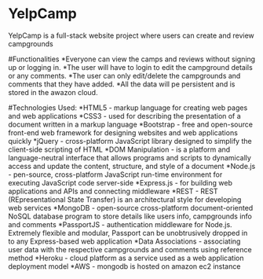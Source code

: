 # YelpCamp
YelpCamp is a full-stack website project where users can create and review campgrounds


#Functionalities
*Everyone can view the camps and reviews without signing up or logging in.
*The user will have to login to edit the campground details or any comments.
*The user can only edit/delete the campgrounds and comments that they have added.
*All the data will pe persistent and is stored in the awazon cloud.

#Technologies Used:
*HTML5 - markup language for creating web pages and web applications
*CSS3 - used for describing the presentation of a document written in a markup language
*Bootstrap - free and open-source front-end web framework for designing websites and web applications quickly
*jQuery - cross-platform JavaScript library designed to simplify the client-side scripting of HTML
*DOM Manipulation - is a platform and language-neutral interface that allows programs and scripts to dynamically access and update the content, structure, and style of a document
*Node.js - pen-source, cross-platform JavaScript run-time environment for executing JavaScript code server-side
*Express.js - for building web applications and APIs and connecting middleware
*REST - REST (REpresentational State Transfer) is an architectural style for developing web services
*MongoDB - open-source cross-platform document-oriented NoSQL database program to store details like users info, campgrounds info and comments
*PassportJS - authentication middleware for Node.js. Extremely flexible and modular, Passport can be unobtrusively dropped in to any Express-based web application
*Data Associations - associating user data with the respective campgrounds and comments using reference method
*Heroku - cloud platform as a service used as a web application deployment model
*AWS - mongodb is hosted on amazon ec2 instance
